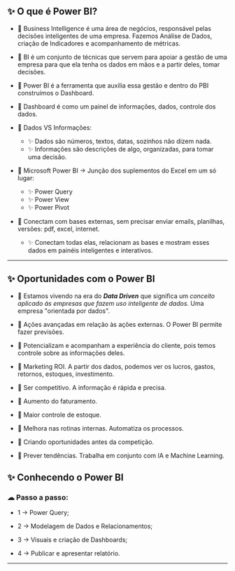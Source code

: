 ## ✨ O que é Power BI?
- 🎀 Business Intelligence é uma área de negócios, responsável pelas decisões inteligentes de uma empresa. Fazemos Análise de Dados, criação de Indicadores e acompanhamento de métricas.

- 🎀 BI é um conjunto de técnicas que servem para apoiar a gestão de uma empresa para que ela tenha os dados em mãos e a partir deles, tomar decisões.
- 🎀 Power BI é a ferramenta que auxilia essa gestão e dentro do PBI construímos o Dashboard.

- 🎀 Dashboard é como um painel de informações, dados, controle dos dados.
- 🎀 Dados VS Informações:
	- ✨ Dados são números, textos, datas, sozinhos não dizem nada.
	- ✨ Informações são descrições de algo, organizadas, para tomar uma decisão.

- 🎀 Microsoft Power BI -> Junção dos suplementos do Excel em um só lugar:
	- ✨ Power Query
	- ✨ Power View
	- ✨ Power Pivot
- 🎀 Conectam com bases externas, sem precisar enviar emails, planilhas, versões: pdf, excel, internet.
	- ✨ Conectam todas elas, relacionam as bases e mostram esses dados em painéis inteligentes e interativos.

---

## ✨ Oportunidades com o Power BI
- 🎀 Estamos vivendo na era do ***Data Driven*** que significa um *conceito aplicado às empresas que fazem uso inteligente de dados*. Uma empresa "orientada por dados".

- 🎀 Ações avançadas em relação às ações externas. O Power BI permite fazer previsões.
- 🎀 Potencializam e acompanham a experiência do cliente, pois temos controle sobre as informações deles.
- 🎀 Marketing ROI. A partir dos dados, podemos ver os lucros, gastos, retornos, estoques, investimento.
- 🎀 Ser competitivo. A informação é rápida e precisa.
- 🎀 Aumento do faturamento.
- 🎀 Maior controle de estoque.
- 🎀 Melhora nas rotinas internas. Automatiza os processos.
- 🎀 Criando oportunidades antes da competição.
- 🎀 Prever tendências. Trabalha em conjunto com IA e Machine Learning.

## ✨ Conhecendo o Power BI
### ☁ Passo a passo:
- 1 -> Power Query;

- 2 -> Modelagem de Dados e Relacionamentos;

- 3 -> Visuais e criação de Dashboards;

- 4 -> Publicar e apresentar relatório.


---
